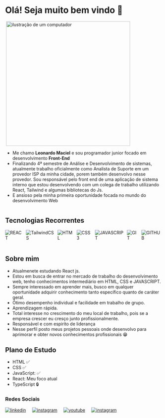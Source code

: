 # Olá! Seja muito bem vindo 👋


<div style='display: flex; align-items: center; flex-wrap: wrap'>

<img src="https://raw.githubusercontent.com/MicaelliMedeiros/micaellimedeiros/master/image/computer-illustration.png" alt="ilustração de um computador"  min-width="200px" width="400px" align="right">

<ul aling="right">
    <li>
        Me chamo <strong>Leonardo Maciel</strong> e sou programador junior focado em desenvolvimento <strong>Front-End</strong>
    </li>
    <li>
        Finalizando 4ª semestre de Análise e Desenvolvimento de sistemas, 
        atualmente trabalho oficialmente como Analista de Suporte em um provedor ISP da minha cidade, porem também desenvolvo nesse provedor. Sou responsável pelo front end de uma aplicação de sistema interno que estou desenvolvendo com um colega de trabalho utilizando React, Tailwind e algumas bibliotecas do Js.
    </li>
    <li>
    E ansioso pela minha primeira oportunidade focada no mundo do desenvolvimento Web</li>

</ul>


</div>


## Tecnologias Recorrentes

<div style="display: flex; gap: 10px;">
    <img align="center" alt="REACT" src="https://img.shields.io/badge/react-%2320232a.svg?style=for-the-badge&logo=react&logoColor=%2361DAFB"
    ></img>
    <img align="center" alt="TailwindCSS" src="https://img.shields.io/badge/tailwindcss-%2338B2AC.svg?style=for-the-badge&logo=tailwind-css&logoColor=white"
    ></img>
    <img align="center" alt="HTML" src="https://img.shields.io/badge/html5-%23E34F26.svg?style=for-the-badge&logo=html5&logoColor=white" ></img>
    <img align="center" alt="CSS3" src="https://img.shields.io/badge/css3-%231572B6.svg?style=for-the-badge&logo=css3&logoColor=white"
    ></img>
    <img align="center" alt="JAVASCRIPT" src="https://img.shields.io/badge/JavaScript-F7DF1E?style=for-the-badge&logo=javascript&logoColor=black"
    ></img>
    <img align="center" alt="GIT" src="https://img.shields.io/badge/GIT-E44C30?style=for-the-badge&logo=git&logoColor=white"
    ></img>
    <img align="center" alt="GITHUB" src="https://img.shields.io/badge/GitHub-100000?style=for-the-badge&logo=github&logoColor=white"
    ></img>
</div>
<br>

## Sobre mim

- Atualmenete estudando React js.
- Estou em busca de entrar no mercado de trabalho do desenvolvimento web, tenho conhecimentos intermediário em HTML, CSS e JAVASCRIPT.
- Sempre interessado em aprender mais, busco em qualquer oportunidade adquirir conhecimento tanto específico quanto de caráter geral.
- Ótimo desempenho individual e facilidade em trabalho de grupo.
- Aprendizagem rápida.
- Total interesse no crescimento do meu local de trabalho, pois se a empresa crescer eu cresço junto profissionalmente.
- Responsável e com espirito de liderança
- Nesse perfil posto meus projetos pessoais onde desenvolvo para aprimorar e obter novos conhecimentos profissionais 😁

## Plano de Estudo

- HTML :white_check_mark:	
- CSS :white_check_mark:
- JavaScript: :white_check_mark:
- React: Meu foco atual
- TypeScript :lock:


### Redes Sociais

<div style="display: flex; gap: 20px;">
    <a href='https://www.linkedin.com/in/leonardo-maciel-s/'>
        <img align="center" alt="linkedin" src="https://img.shields.io/badge/linkedin-%230077B5.svg?style=for-the-badge&logo=linkedin&logoColor=white" ></img>
    </a>
    <a href="https://www.instagram.com/sr.maciel?igsh=MWZqMnI0OXQ0OGo4bg==">
        <img align="center" alt="instagram" src="https://img.shields.io/badge/Instagram-%23E4405F.svg?style=for-the-badge&logo=Instagram&logoColor=white"></img>
    </a>
    <a href="https://www.youtube.com/@DevXamanX">
        <img align="center" alt="youtube" src="https://img.shields.io/badge/YouTube-%23FF0000.svg?style=for-the-badge&logo=YouTube&logoColor=white"></img>
    </a>
        <a href="https://x.com/devXamanX">
        <img align="center" alt="instagram" src="https://img.shields.io/badge/X-%23000000.svg?style=for-the-badge&logo=X&logoColor=white"></img>
    </a>
</div>
